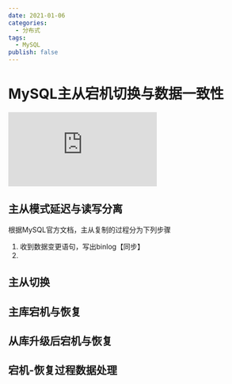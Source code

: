 ```yaml
---
date: 2021-01-06
categories:
  - 分布式
tags:
  - MySQL
publish: false
---
```


# MySQL主从宕机切换与数据一致性

![MySQL官方对于主从的说明](https://dev.mysql.com/doc/internals/en/replication.html)

## 主从模式延迟与读写分离

根据MySQL官方文档，主从复制的过程分为下列步骤

1. 收到数据变更语句，写出binlog【同步】
2. 

## 主从切换

## 主库宕机与恢复

## 从库升级后宕机与恢复

## 宕机-恢复过程数据处理